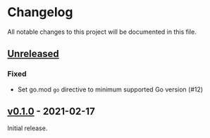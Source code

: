 # Changelog

All notable changes to this project will be documented in this file.

## [Unreleased]

<!-- START Unreleased -->

### Fixed

* Set go.mod `go` directive to minimum supported Go version (#12)

<!-- END Unreleased -->

## [v0.1.0] - 2021-02-17

<!-- START v0.1.0 -->

Initial release.

<!-- END v0.1.0 -->

[Unreleased]: https://github.com/loozhengyuan/grench/compare/v0.1.0...HEAD
[v0.1.0]: https://github.com/loozhengyuan/grench/releases/tag/v0.1.0
